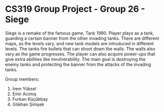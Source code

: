 # CS319 Group Project - Group 26 - Siege

Siege is a remake of the famous game, Tank 1990. Player plays as a tank, guarding a certain banner from the other invading tanks. 
There are different maps, as the levels vary, and new tank models are introduced in different levels. The tanks fire bullets that can 
shoot down the walls. The walls also vary as the game progresses. The player can also acquire power-ups that give extra abilities like 
invulnerability. The main goal is destroying the enemy tanks and protecting the banner from the attacks of the invading tanks. 

Group members: 

1. İrem Yüksel
2. Emir Acımış
3. Furkan Küçükbay
4. Gökhan Şimşek
